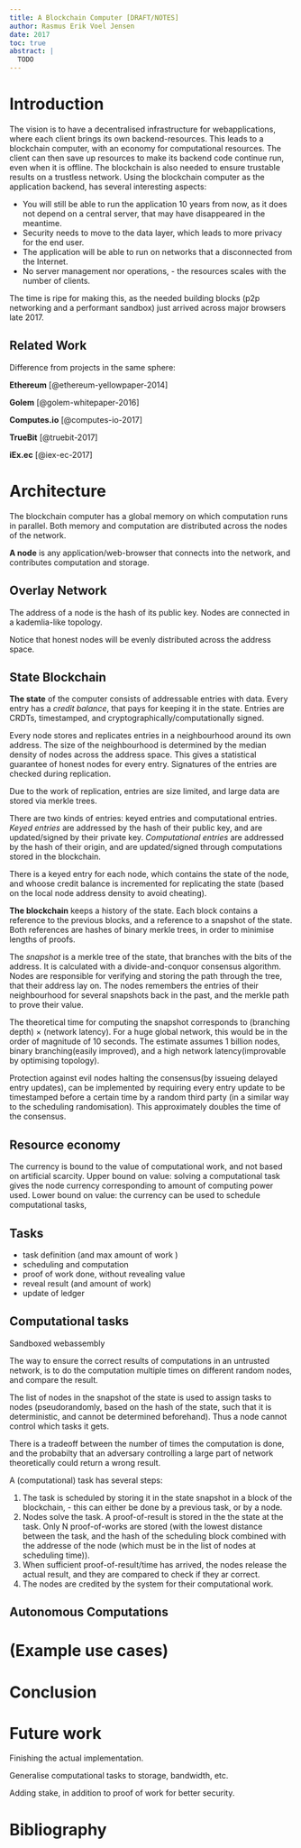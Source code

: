 ```yaml
---
title: A Blockchain Computer [DRAFT/NOTES]
author: Rasmus Erik Voel Jensen
date: 2017
toc: true
abstract: | 
  TODO
---
```


# Introduction

The vision is to have a decentralised infrastructure for webapplications, where each client brings its own backend-resources. This leads to a blockchain computer, with an economy for computational resources. The client can then save up resources to make its backend code continue run, even when it is offline. The blockchain is also needed to ensure trustable results on a trustless network. Using the blockchain computer as the application backend, has several interesting aspects:

- You will still be able to run the application 10 years from now, as it does not depend on a central server, that may have disappeared in the meantime.
- Security needs to move to the data layer, which leads to more privacy for the end user.
- The application will be able to run on networks that a disconnected from the Internet.
- No server management nor operations, - the resources scales with the number of clients. 

The time is ripe for making this, as the needed building blocks (p2p networking and a performant sandbox) just arrived across major browsers late 2017.

## Related Work

Difference from projects in the same sphere:

**Ethereum** [@ethereum-yellowpaper-2014]

**Golem** [@golem-whitepaper-2016]

**Computes.io** [@computes-io-2017]

**TrueBit** [@truebit-2017]

**iEx.ec** [@iex-ec-2017]


# Architecture

The blockchain computer has a global memory on which computation runs in parallel. Both memory and computation are distributed across the nodes of the network.

**A node** is any application/web-browser that connects into the network, and contributes computation and storage. 

## Overlay Network

The address of a node is the hash of its public key.
Nodes are connected in a kademlia-like topology.

Notice that honest nodes will be evenly distributed across the address space.

## State Blockchain

**The state** of the computer consists of addressable entries with data. 
Every entry has a *credit balance*, that pays for keeping it in the state.
Entries are CRDTs, timestamped, and cryptographically/computationally signed.

Every node stores and replicates entries in a neighbourhood around its own address. 
The size of the neighbourhood is determined by the median density of nodes across the address space. 
This gives a statistical guarantee of honest nodes for every entry.
Signatures of the entries are checked during replication.

Due to the work of replication, entries are size limited, and large data are stored via merkle trees. 

There are two kinds of entries: keyed entries and computational entries. *Keyed entries* are addressed by the hash of their public key, and are updated/signed by their private key. *Computational entries* are addressed by the hash of their origin, and are updated/signed through computations stored in the blockchain.

There is a keyed entry for each node, which contains the state of the node, and whoose credit balance is incremented for replicating the state (based on the local node address density to avoid cheating). 


**The blockchain** keeps a history of the state. Each block contains a reference to the previous blocks, and a reference to a snapshot of the state. Both references are hashes of binary merkle trees, in order to minimise lengths of proofs.

The *snapshot* is a merkle tree of the state, that branches with the bits of the address.
It is calculated with a divide-and-conquor consensus algorithm. Nodes are responsible for verifying and storing the path through the tree, that their address lay on. The nodes remembers the entries of their neighbourhood for several snapshots back in the past, and the merkle path to prove their value.

The theoretical time for computing the snapshot corresponds to (branching depth) $\times$ (network latency). For a huge global network, this would be in the order of magnitude of 10 seconds. The estimate assumes 1 billion nodes, binary branching(easily improved), and a high network latency(improvable by optimising topology).

Protection against evil nodes halting the consensus(by issueing delayed entry updates), can be implemented by requiring every entry update to be timestamped before a certain time by a random third party (in a similar way to the scheduling randomisation). This approximately doubles the time of the consensus.


## Resource economy

The currency is bound to the value of computational work, and not based on artificial scarcity. Upper bound on value: solving a computational task gives the node currency corresponding to amount of computing power used. Lower bound on value: the currency can be used to schedule computational tasks, 

## Tasks

- task definition (and max amount of work )
- scheduling and computation
- proof of work done, without revealing value
- reveal result (and amount of work)
- update of ledger

## Computational tasks

Sandboxed webassembly

The way to ensure the correct results of computations in an untrusted network, is to do the computation multiple times on different random nodes, and compare the result.

The list of nodes in the snapshot of the state is used to assign tasks to nodes (pseudorandomly, based on the hash of the state, such that it is deterministic, and cannot be determined beforehand). Thus a node cannot control which tasks it gets.

There is a tradeoff between the number of times the computation is done, and the probabilty that an adversary controlling a large part of network theoretically could return a wrong result.


A (computational) task has several steps:

1. The task is scheduled by storing it in the state snapshot in a block of the blockchain, - this can either be done by a previous task, or by a node.
2. Nodes solve the task. A proof-of-result is stored in the the state at the task. Only N proof-of-works are stored (with the lowest distance between the task, and the hash of the scheduling block combined with the addresse of the node (which must be in the list of nodes at scheduling time)). 
3. When sufficient proof-of-result/time has arrived, the nodes release the actual result, and they are compared to check if they ar correct.
4. The nodes are credited by the system for their computational work.


## Autonomous Computations

# (Example use cases)

# Conclusion

# Future work

Finishing the actual implementation.

Generalise computational tasks to storage, bandwidth, etc.

Adding stake, in addition to proof of work for better security.

# Bibliography
